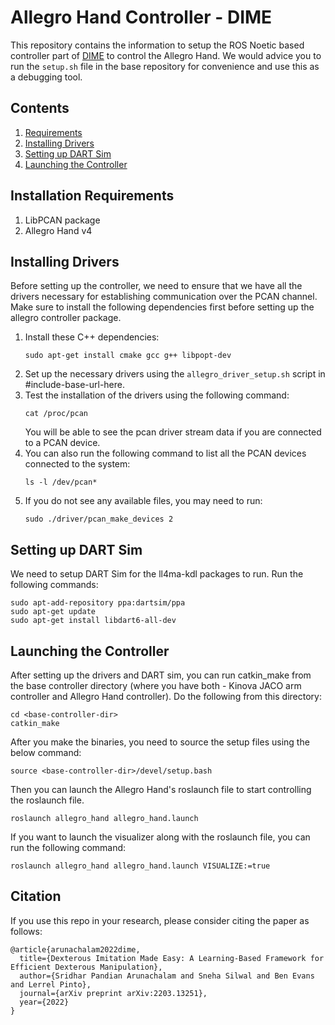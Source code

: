 # Allegro Hand Controller - DIME
This repository contains the information to setup the ROS Noetic based controller part of [DIME](https://arxiv.org/abs/2203.13251) to control the Allegro Hand. We would advice you to run the `setup.sh` file in the base repository for convenience and use this as a debugging tool.

## Contents
1. [Requirements](#requirements)
2. [Installing Drivers](#driver-installation)
3. [Setting up DART Sim](#dart-sim)
4. [Launching the Controller](#launch-controller)

## Installation Requirements <a name="requirements"></a>
1. LibPCAN package
2. Allegro Hand v4
   
## Installing Drivers <a name="driver-installation"></a>
Before setting up the controller, we need to ensure that we have all the drivers necessary for establishing communication over the PCAN channel. Make sure to install the following dependencies first before setting up the allegro controller package.

1. Install these C++ dependencies:
   ```
   sudo apt-get install cmake gcc g++ libpopt-dev
   ```
2. Set up the necessary drivers using the `allegro_driver_setup.sh` script in #include-base-url-here. 
3. Test the installation of the drivers using the following command:
   ```
   cat /proc/pcan
   ```
   You will be able to see the pcan driver stream data if you are connected to a PCAN device.
4. You can also run the following command to list all the PCAN devices connected to the system:
   ```
   ls -l /dev/pcan*
   ```
5. If you do not see any available files, you may need to run:
   ```
   sudo ./driver/pcan_make_devices 2
   ```

## Setting up DART Sim <a name="dart-sim"></a>
We need to setup DART Sim for the ll4ma-kdl packages to run. Run the following commands:
```
sudo apt-add-repository ppa:dartsim/ppa
sudo apt-get update
sudo apt-get install libdart6-all-dev
```

## Launching the Controller <a name="launch-controller"></a>
After setting up the drivers and DART sim, you can run catkin_make from the base controller directory (where you have both - Kinova JACO arm controller and Allegro Hand controller). Do the following from this directory:
```
cd <base-controller-dir>
catkin_make
```
After you make the binaries, you need to source the setup files using the below command:
```
source <base-controller-dir>/devel/setup.bash
```
Then you can launch the Allegro Hand's roslaunch file to start controlling the roslaunch file.
```
roslaunch allegro_hand allegro_hand.launch
```
If you want to launch the visualizer along with the roslaunch file, you can run the following command:
```
roslaunch allegro_hand allegro_hand.launch VISUALIZE:=true
```

## Citation

If you use this repo in your research, please consider citing the paper as follows:
```
@article{arunachalam2022dime,
  title={Dexterous Imitation Made Easy: A Learning-Based Framework for Efficient Dexterous Manipulation},
  author={Sridhar Pandian Arunachalam and Sneha Silwal and Ben Evans and Lerrel Pinto},
  journal={arXiv preprint arXiv:2203.13251},
  year={2022}
}
```
